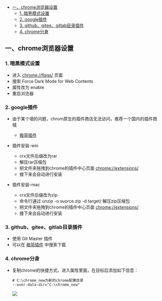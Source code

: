 
- [一、chrome浏览器设置](#一chrome浏览器设置)
  - [1. 暗黑模式设置](#1-暗黑模式设置)
  - [2. google插件](#2-google插件)
  - [3. github、gitee、gitlab目录插件](#3-githubgiteegitlab目录插件)
  - [4. chrome分身](#4-chrome分身)

## 一、chrome浏览器设置

### 1. 暗黑模式设置
- 进入 [chrome://flags/](chrome://flags/) 页面
- 搜索 Force Dark Mode for Web Contents
- 属性改为 enable
- 重启浏览器


### 2. google插件
- 由于某个墙的问题，chrom原生的插件商店无法访问，推荐一个国内的插件商城
  - [极简插件](https://chrome.zzzmh.cn/#index)

- 插件安装-win
  - crx文件后缀改为rar
  - 解压rar压缩包
  - 把文件夹拖拽到chrome的插件中心页面 [chrome://extensions/](chrome://extensions/)
  - 接下来会自动进行安装

- 插件安装-mac
  - crx文件后缀改为zip
  - 命令行通过 unzip -o suorce.zip -d target/ 解压zip压缩包
  - 把文件夹拖拽到chrome的插件中心页面 [chrome://extensions/](chrome://extensions/)
  - 接下来会自动进行安装

### 3. github、gitee、gitlab目录插件
- 使用 Git Master 插件
- 可以在 [极简插件](https://chrome.zzzmh.cn/#index) 中搜索下载

### 4. chrome分身
- 复制chrome的快捷方式，进入属性里面，在目标后添加如下信息：   
  ```
  # C:\chrome_new为新的chrome配置目录
  --user-data-dir="C:\chrome_new"
  ```
  ![](https://gitee.com/jingxuanye/yjx-pictures/raw/master/pic/20210114141924.png)